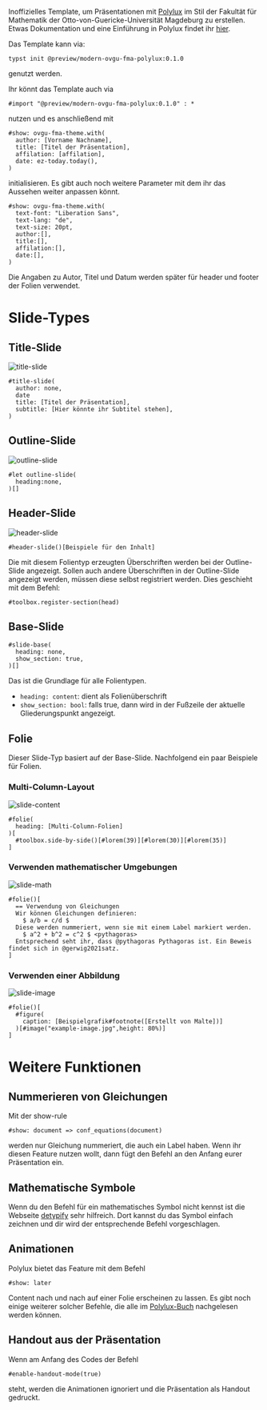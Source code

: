 Inoffizielles Template, um Präsentationen mit [Polylux](https://typst.app/universe/package/polylux) im Stil der Fakultät für Mathematik der Otto-von-Guericke-Universität Magdeburg zu erstellen. Etwas Dokumentation und eine Einführung in Polylux findet ihr [hier](https://polylux.dev/book/).

Das Template kann via:
```
typst init @preview/modern-ovgu-fma-polylux:0.1.0 
```
genutzt werden.

Ihr könnt das Template auch via
```typ
#import "@preview/modern-ovgu-fma-polylux:0.1.0" : *
```
nutzen und es anschließend mit
```typ
#show: ovgu-fma-theme.with(
  author: [Vorname Nachname],
  title: [Titel der Präsentation],
  affilation: [affilation],
  date: ez-today.today(),
)
```
initialisieren. Es gibt auch noch weitere Parameter mit dem ihr das Aussehen weiter anpassen könnt.
```typ
#show: ovgu-fma-theme.with(
  text-font: "Liberation Sans",
  text-lang: "de",
  text-size: 20pt,
  author:[],
  title:[],
  affilation:[],
  date:[],
)
```
Die Angaben zu Autor, Titel und Datum werden später für header und footer der Folien verwendet. 

# Slide-Types

## Title-Slide
![title-slide](./images/title-slide.png)
```typ
#title-slide(
  author: none,
  date
  title: [Titel der Präsentation],
  subtitle: [Hier könnte ihr Subtitel stehen],
)
```

## Outline-Slide
![outline-slide](./images/outline-slide.png)
```typ
#let outline-slide(
  heading:none,
)[]
```

## Header-Slide
![header-slide](./images/header-slide.png)
```typ
#header-slide()[Beispiele für den Inhalt]
```
Die mit diesem Folientyp erzeugten Überschriften werden bei der Outline-Slide angezeigt. Sollen auch andere Überschriften in der Outline-Slide angezeigt werden, müssen diese selbst registriert werden. Dies geschieht mit dem Befehl:
```typ
#toolbox.register-section(head)
```

## Base-Slide
```typ
#slide-base(
  heading: none,
  show_section: true,
)[]
```
Das ist die Grundlage für alle Folientypen. 
- `heading: content`: dient als Folienüberschrift
- `show_section: bool`: falls true, dann wird in der Fußzeile der aktuelle Gliederungspunkt angezeigt.

## Folie

Dieser Slide-Typ basiert auf der Base-Slide. Nachfolgend ein paar Beispiele für Folien.

### Multi-Column-Layout
![slide-content](./images/slide-content.png)
```typ
#folie(
  heading: [Multi-Column-Folien]
)[
  #toolbox.side-by-side()[#lorem(39)][#lorem(30)][#lorem(35)]
]
```

### Verwenden mathematischer Umgebungen
![slide-math](./images/slide-math.png)
```typ
#folie()[
  == Verwendung von Gleichungen
  Wir können Gleichungen definieren:
    $ a/b = c/d $
  Diese werden nummeriert, wenn sie mit einem Label markiert werden.
    $ a^2 + b^2 = c^2 $ <pythagoras>
  Entsprechend seht ihr, dass @pythagoras Pythagoras ist. Ein Beweis findet sich in @gerwig2021satz.
]
```

### Verwenden einer Abbildung
![slide-image](./images/slide-image.png)
```typ
#folie()[
  #figure(
    caption: [Beispielgrafik#footnote([Erstellt von Malte])]
  )[#image("example-image.jpg",height: 80%)]
]
```

# Weitere Funktionen
## Nummerieren von Gleichungen
Mit der show-rule
```typ
#show: document => conf_equations(document)
```
werden nur Gleichung nummeriert, die auch ein Label haben. Wenn ihr diesen Feature nutzen wollt, dann fügt den Befehl an den Anfang eurer Präsentation ein.

## Mathematische Symbole
Wenn du den Befehl für ein mathematisches Symbol nicht kennst ist die Webseite [detypify](https://detypify.quarticcat.com/) sehr hilfreich. Dort kannst du das Symbol einfach zeichnen und dir wird der entsprechende Befehl vorgeschlagen.

## Animationen
Polylux bietet das Feature mit dem Befehl
```typ
#show: later
```
Content nach und nach auf einer Folie erscheinen zu lassen. Es gibt noch einige weiterer solcher Befehle, die alle im [Polylux-Buch](https://polylux.dev/book/dynamic/helper.html#higher-level-helper-functions) nachgelesen werden können.

## Handout aus der Präsentation
Wenn am Anfang des Codes der Befehl
```typ
#enable-handout-mode(true)
```
steht, werden die Animationen ignoriert und die Präsentation als Handout gedruckt.